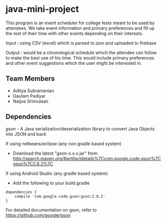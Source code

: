 # java-mini-project

This program is an event scheduler for college fests meant to be used by attendees. We take event information and primary preferences and fill up the rest of their time with other events depending on their interests.

Input  : using CSV (excel) which is parsed to json and uploaded to firebase

Output : would be a chronological schedule which the attendee can follow to make the best use of his time. This would include  primary preferences and other event suggestions which the user might be interested in.

## Team Members
- Aditya Subramanian
- Gautam Padiyar
- Naijoe Srinivasan

## Dependencies
*gson* - A Java serialization/deserialization library to convert Java Objects into JSON and back

If using netbeans/eclipse (any non gradle based system)
- Download the latest "gson-x.x.x.jar" from http://search.maven.org/#artifactdetails%7Ccom.google.code.gson%7Cgson%7C2.8.2%7C

If using Android Studio (any gradle based system)
- Add the following to your build.gradle
```
dependencies {
    compile 'com.google.code.gson:gson:2.8.2'
}
```

For detailed documentation on gson, refer to https://github.com/google/gson
